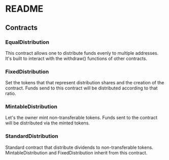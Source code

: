 # README

## Contracts

### EqualDistribution

This contract allows one to distribute funds evenly to multiple addresses. It's built to interact with the withdraw\(\) functions of other contracts.

### FixedDistribution

Set the tokens that that represent distribution shares and the creation of the contract. Funds send to this contract will be distributed according to that ratio.

### MintableDistribution

Let's the owner mint non-transferable tokens. Funds sent to the contract will be distributed via the minted tokens.

### StandardDistribution

Standard contract that distribute dividends to non-transferable tokens. MintableDistribution and FixedDistribution inherit from this contract.

